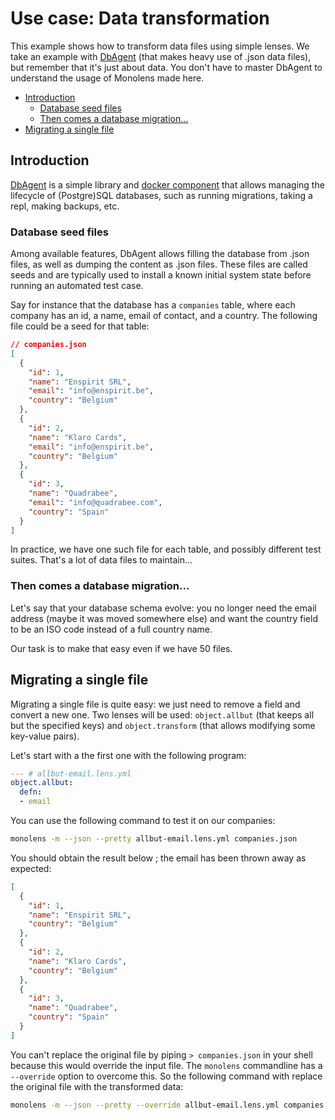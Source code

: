# Use case: Data transformation

This example shows how to transform data files using simple lenses.
We take an example with [DbAgent](https://github.com/enspirit/dbagent)
(that makes heavy use of .json data files), but remember that it's just about 
data. You don't have to master DbAgent to understand the usage of Monolens
made here.

- [Introduction](#introduction)
  - [Database seed files](#database-seed-files)
  - [Then comes a database migration...](#then-comes-a-database-migration)
- [Migrating a single file](#migrating-a-single-file)

## Introduction

[DbAgent](https://github.com/enspirit/dbagent) is a simple library and
[docker component](https://hub.docker.com/r/enspirit/dbagent) that allows
managing the lifecycle of (Postgre)SQL databases, such as running
migrations, taking a repl, making backups, etc.

### Database seed files

Among available features, DbAgent allows filling the database from .json
files, as well as dumping the content as .json files. These files are called
seeds and are typically used to install a known initial system state before
running an automated test case.

Say for instance that the database has a `companies` table, where each company
has an id, a name, email of contact, and a country. The following file could be
a seed for that table:

```json
// companies.json
[
  {
    "id": 1,
    "name": "Enspirit SRL",
    "email": "info@enspirit.be",
    "country": "Belgium"
  },
  {
    "id": 2,
    "name": "Klaro Cards",
    "email": "info@enspirit.be",
    "country": "Belgium"
  },
  {
    "id": 3,
    "name": "Quadrabee",
    "email": "info@quadrabee.com",
    "country": "Spain"
  }
]
```

In practice, we have one such file for each table, and possibly different test
suites. That's a lot of data files to maintain...

### Then comes a database migration...

Let's say that your database schema evolve: you no longer need the email address
(maybe it was moved somewhere else) and want the country field to be an ISO code
instead of a full country name.

Our task is to make that easy even if we have 50 files.

## Migrating a single file

Migrating a single file is quite easy: we just need to remove a field and
convert a new one. Two lenses will be used: `object.allbut` (that keeps all
but the specified keys) and `object.transform` (that allows modifying some
key-value pairs).

Let's start with a the first one with the following program:

```yaml
--- # allbut-email.lens.yml
object.allbut:
  defn:
  - email
```

You can use the following command to test it on our companies:

```sh
monolens -m --json --pretty allbut-email.lens.yml companies.json
```

You should obtain the result below ; the email has been thrown away as expected:

```json
[
  {
    "id": 1,
    "name": "Enspirit SRL",
    "country": "Belgium"
  },
  {
    "id": 2,
    "name": "Klaro Cards",
    "country": "Belgium"
  },
  {
    "id": 3,
    "name": "Quadrabee",
    "country": "Spain"
  }
]
```

You can't replace the original file by piping `> companies.json` in your shell
because this would override the input file. The `monolens` commandline has a
`--override` option to overcome this. So the following command with replace
the original file with the transformed data:

```sh
monolens -m --json --pretty --override allbut-email.lens.yml companies.json
```
